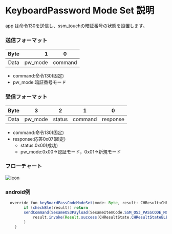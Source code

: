 # KeyboardPassword Mode Set 説明
app は命令130を送信し、ssm_touchの暗証番号の状態を設置します。
### 送信フォーマット

|  Byte  |       1 |    0    |
|:------:|--------:|:-------:|
| Data   | pw_mode | command |

- command:命令130(固定)
- pw_mode:暗証番号モード




### 受信フォーマット

| Byte  |    3    | 2   |     1     |     0      |
|:---:|:-------:|:------:|:----:|:---------:|
| Data | pw_mode | status | command |response   |
- command:命令130(固定)
- response:応答0x07(固定)
    - status:0x00(成功)
    - pw_mode:0x00->認証モード，0x01->新規モード



### フローチャート
![icon](kbpc_model_set.svg)





### android例
``` java
  override fun keyBoardPassCodeModeSet(mode: Byte, result: CHResult<CHEmpty>) {
        if (checkBle(result)) return
        sendCommand(SesameOS3Payload(SesameItemCode.SSM_OS3_PASSCODE_MODE_SET.value, byteArrayOf(mode))) { res ->
            result.invoke(Result.success(CHResultState.CHResultStateBLE(CHEmpty())))
        }
    }

```
